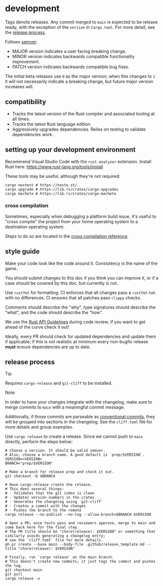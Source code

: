 
# development

Tags denote releases.
Any commit merged to `main` is expected to be release ready,
with the exception of the `version` in `Cargo.toml`.
For more detail, see the [release process](#release-process).

Follows [semver](https://semver.org/):
- MAJOR version indicates a user facing breaking change.
- MINOR version indicates backwards compatible functionality improvement.
- PATCH version indicates backwards compatible bug fixes.

The initial beta releases use `0` as the major version; when this changes to `1`
it will not necessarily indicate a breaking change, but future major version increases will.

## compatibility

- Tracks the latest version of the Rust compiler and associated tooling at all times.
- Tracks the latest Rust language edition.
- Aggressively upgrades dependencies. Relies on testing to validate dependencies work.

## setting up your development environment

Recommend Visual Studio Code with the `rust-analyzer` extension.
Install Rust here: https://www.rust-lang.org/tools/install

These tools may be useful, although they're not required:
```
cargo nextest # https://nexte.st/
cargo upgrade # https://lib.rs/crates/cargo-upgrades
cargo machete # https://lib.rs/crates/cargo-machete
```

### cross compilation

Sometimes, especially when debugging a platform build issue, it's useful to "cross compile" the project
from your home operating system to a destination operating system.

Steps to do so are located in the [cross compilation reference](./reference/cross-compile.md).

## style guide

Make your code look like the code around it. Consistency is the name of the game.

You should submit changes to this doc if you think you can improve it,
or if a case should be covered by this doc, but currently is not.

Use `rustfmt` for formatting.
CI enforces that all changes pass a `rustfmt` run with no differences.
CI ensures that all patches pass `clippy` checks.

Comments should describe the "why", type signatures should describe the "what", and the code should describe the "how".

We use the [Rust API Guidelines](https://rust-lang.github.io/api-guidelines/about.html)
during code review; if you want to get ahead of the curve check it out!

Ideally, every PR should check for updated dependencies and update them if applicable;
if this is not realistic at minimum every non-bugfix release **must** ensure dependencies are up to date.

## release process

> [!TIP]
> Requires `cargo-release` and `git-cliff` to be installed.

> [!NOTE]
> In order to have your changes integrate with the changelog,
> make sure to merge commits to `main` with a meaningful commit message.
>
> Additionally, if those commits are parseable as [conventional commits](https://www.conventionalcommits.org),
> they will be grouped into sections in the changelog.
> See the `cliff.toml` file for more details and group examples.

Use `cargo release` to create a release.
Since we cannot push to `main` directly, perform the steps below:

```shell
# Choose a version. It should be valid semver.
# Also, choose a branch name. A good default is `prep/$VERSION`.
VERSION=<VERSION>
BRANCH="prep/$VERSION"

# Make a branch for release prep and check it out.
git checkout -b $BRANCH

# Have cargo-release create the release.
# This does several things:
# - Validates that the git index is clean
# - Updates version numbers in the crates
# - Generates the changelog using `git-cliff`
# - Creates a commit with the changes
# - Pushes the branch to the remote
cargo release --no-publish --no-tag --allow-branch=$BRANCH $VERSION

# Open a PR; once tests pass and reviewers approve, merge to main and come back here for the final step.
# The PR title should be "chore(release): $VERSION" or something that similarly avoids generating a changelog entry;
# see the `cliff.toml` file for more details.
gh pr create --base main --body-file .github/release_template.md --title "chore(release): $VERSION"

# Finally, run `cargo release` on the main branch.
# This doesn't create new commits; it just tags the commit and pushes the tag.
git checkout main
git pull
cargo release -x
```

